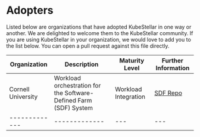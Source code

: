 # Adopters

Listed below are organizations that have adopted KubeStellar in one way or another. We are delighted to welcome them to the KubeStellar community. If you are using KubeStellar in your organization, we would love to add you to the list below. You can open a pull request against this file directly.


| Organization  | Description | Maturity Level | Further Information |
| ------------- | ------------- | --- | --- |
| Cornell University | Workload orchestration for the Software-Defined Farm (SDF) System | Workload Integration | [SDF Repo](https://github.com/Cornell-CIDA-Dev/Software-Defined-Farm) |
| ------------- | ------------- | --- | --- |

